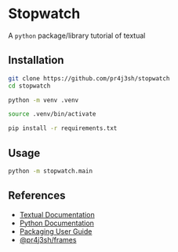 # Stopwatch

A `python` package/library tutorial of textual

## Installation

```bash
git clone https://github.com/pr4j3sh/stopwatch
cd stopwatch
```

```bash
python -m venv .venv
```

```bash
source .venv/bin/activate
```

```bash
pip install -r requirements.txt
```

## Usage

```bash
python -m stopwatch.main
```

## References

- [Textual Documentation](https://textual.textualize.io/tutorial/)
- [Python Documentation](https://docs.python.org/3/)
- [Packaging User Guide](https://packaging.python.org/en/latest/)
- [@pr4j3sh/frames](https://pr4j3sh.github.io/frames/)
